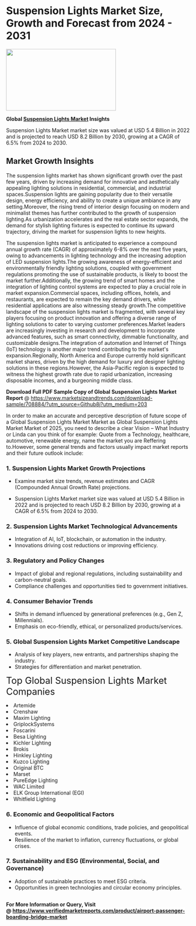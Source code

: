 <H1>Suspension Lights Market Size, Growth and Forecast from 2024 - 2031</H1><img class="aligncenter size-medium wp-image-584254" src="https://thirdeyenews.in/wp-content/uploads/2024/09/Global-Market-Research-300x168.jpeg" alt="" width="300" height="168" /><p><strong>Global&nbsp;<a href="https://www.marketsizeandtrends.com/download-sample/708884/?utm_source=Github8j?utm_medium=203">Suspension Lights Market</a> Insights</strong></p><p>Suspension Lights Market market size was valued at USD 5.4 Billion in 2022 and is projected to reach USD 8.2 Billion by 2030, growing at a CAGR of 6.5% from 2024 to 2030.</p><p><h2>Market Growth Insights</h2> <p>The suspension lights market has shown significant growth over the past few years, driven by increasing demand for innovative and aesthetically appealing lighting solutions in residential, commercial, and industrial spaces.Suspension lights are gaining popularity due to their versatile design, energy efficiency, and ability to create a unique ambiance in any setting.Moreover, the rising trend of interior design focusing on modern and minimalist themes has further contributed to the growth of suspension lighting.As urbanization accelerates and the real estate sector expands, the demand for stylish lighting fixtures is expected to continue its upward trajectory, driving the market for suspension lights to new heights.</p> <p>The suspension lights market is anticipated to experience a compound annual growth rate (CAGR) of approximately 6-8% over the next five years, owing to advancements in lighting technology and the increasing adoption of LED suspension lights.The growing awareness of energy-efficient and environmentally friendly lighting solutions, coupled with government regulations promoting the use of sustainable products, is likely to boost the market further.Additionally, the growing trend of smart homes and the integration of lighting control systems are expected to play a crucial role in market expansion.Commercial spaces, including offices, hotels, and restaurants, are expected to remain the key demand drivers, while residential applications are also witnessing steady growth.The competitive landscape of the suspension lights market is fragmented, with several key players focusing on product innovation and offering a diverse range of lighting solutions to cater to varying customer preferences.Market leaders are increasingly investing in research and development to incorporate advanced features, such as smart connectivity, dimmable functionality, and customizable designs.The integration of automation and Internet of Things (IoT) technology is another major trend contributing to the market's expansion.Regionally, North America and Europe currently hold significant market shares, driven by the high demand for luxury and designer lighting solutions in these regions.However, the Asia-Pacific region is expected to witness the highest growth rate due to rapid urbanization, increasing disposable incomes, and a burgeoning middle class.<p><span class=""><strong>Download Full PDF Sample Copy of Global Suspension Lights Market Report</strong> @ <a href="https://www.marketsizeandtrends.com/download-sample/708884/?utm_source=Github8j?utm_medium=203" target="_blank">https://www.marketsizeandtrends.com/download-sample/708884/?utm_source=Github8j?utm_medium=203</a></span></p><p>In order to make an accurate and perceptive description of future scope of a Global&nbsp;Suspension Lights Market Market as Global&nbsp;Suspension Lights Market Market of 2025, you need to describe a clear Vision &ndash; What Industry or Linda can you think of for example: Quote from a Technology, healthcare, automotive, renewable energy, name the market you are Reffering to.However, some general trends and factors usually impact market reports and their future outlook include:</p><h3>1.&nbsp;<strong>Suspension Lights Market Growth Projections</strong></h3><ul><li>Examine market size trends, revenue estimates and CAGR (Compounded Annual Growth Rate) projections.</li><li><p>Suspension Lights Market market size was valued at USD 5.4 Billion in 2022 and is projected to reach USD 8.2 Billion by 2030, growing at a CAGR of 6.5% from 2024 to 2030.</p></li></ul><h3>2.&nbsp;<strong>Suspension Lights Market Technological Advancements</strong></h3><ul><li>Integration of AI, IoT, blockchain, or automation in the industry.</li><li>Innovations driving cost reductions or improving efficiency.</li></ul><h3>3.&nbsp;<strong>Regulatory and Policy Changes</strong></h3><ul><li>Impact of global and regional regulations, including sustainability and carbon-neutral goals.</li><li>Compliance challenges and opportunities tied to government initiatives.</li></ul><h3>4.&nbsp;<strong>Consumer Behavior Trends</strong></h3><ul><li>Shifts in demand influenced by generational preferences (e.g., Gen Z, Millennials).</li><li>Emphasis on eco-friendly, ethical, or personalized products/services.</li></ul><h3>5.&nbsp;<strong>Global Suspension Lights Market Competitive Landscape</strong></h3><ul><li>Analysis of key players, new entrants, and partnerships shaping the industry.</li><li>Strategies for differentiation and market penetration.</li></ul><p data-pm-slice="1 1 []"><span style="color: inherit; font-family: inherit; font-size: 25px;">Top Global Suspension Lights Market Companies</span></p><div class="" data-test-id=""><p><li>Artemide</li><li> Crenshaw</li><li> Maxim Lighting</li><li> GriplockSystems</li><li> Foscarini</li><li> Besa Lighting</li><li> Kichler Lighting</li><li> Brokis</li><li> Hinkley Lighting</li><li> Kuzco Lighting</li><li> Original BTC</li><li> Marset</li><li> PureEdge Lighting</li><li> WAC Limited</li><li> ELK Group International (EGI)</li><li> Whitfield Lighting</li></p></div><h3>6.&nbsp;<strong>Economic and Geopolitical Factors</strong></h3><ul><li>Influence of global economic conditions, trade policies, and geopolitical events.</li><li>Resilience of the market to inflation, currency fluctuations, or global crises.</li></ul><h3>7.&nbsp;<strong>Sustainability and ESG (Environmental, Social, and Governance)</strong></h3><ul><li>Adoption of sustainable practices to meet ESG criteria.</li><li>Opportunities in green technologies and circular economy principles.</li></ul><h2><strong style="font-size: 14px;">For More Information or Query, Visit @&nbsp;</strong><a style="background-color: #ffffff; font-size: 14px;" href="https://www.marketsizeandtrends.com/report/suspension-lights-market/" target="_blank">https://www.verifiedmarketreports.com/product/airport-passenger-boarding-bridge-market</a></h2>